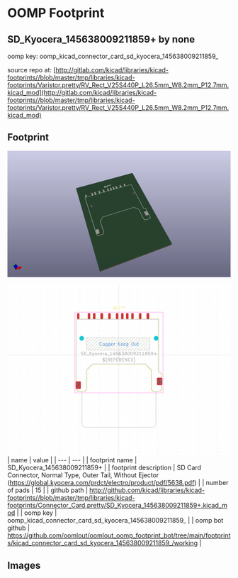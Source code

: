 # OOMP Footprint  
## SD_Kyocera_145638009211859+  by none  
  
oomp key: oomp_kicad_connector_card_sd_kyocera_145638009211859_  
  
source repo at: [http://gitlab.com/kicad/libraries/kicad-footprints//blob/master/tmp/libraries/kicad-footprints/Varistor.pretty/RV_Rect_V25S440P_L26.5mm_W8.2mm_P12.7mm.kicad_mod](http://gitlab.com/kicad/libraries/kicad-footprints//blob/master/tmp/libraries/kicad-footprints/Varistor.pretty/RV_Rect_V25S440P_L26.5mm_W8.2mm_P12.7mm.kicad_mod)  
## Footprint  
  
[![working_kicad_pcb_3d.png](working_kicad_pcb_3d_600.png)](working_kicad_pcb_3d.png)  
  
[![working.png](working_600.png)](working.png)  
| name | value | 
| --- | --- | 
| footprint name | SD_Kyocera_145638009211859+ | 
| footprint description | SD Card Connector, Normal Type, Outer Tail, Without Ejector (https://global.kyocera.com/prdct/electro/product/pdf/5638.pdf) | 
| number of pads | 15 | 
| github path | http://github.com/kicad/libraries/kicad-footprints//blob/master/tmp/libraries/kicad-footprints/Connector_Card.pretty/SD_Kyocera_145638009211859+.kicad_mod | 
| oomp key | oomp_kicad_connector_card_sd_kyocera_145638009211859_ | 
| oomp bot github | https://github.com/oomlout/oomlout_oomp_footprint_bot/tree/main/footprints/kicad_connector_card_sd_kyocera_145638009211859_/working | 
## Images  
